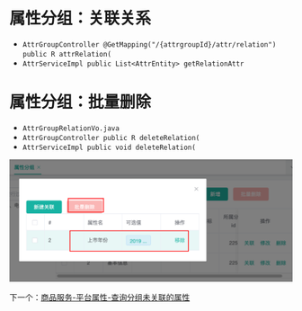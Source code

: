 # 属性分组：关联关系

- `AttrGroupController @GetMapping("/{attrgroupId}/attr/relation")  public R attrRelation(`
- `AttrServiceImpl public List<AttrEntity> getRelationAttr`

# 属性分组：批量删除
- `AttrGroupRelationVo.java`
- `AttrGroupController public R deleteRelation(`
- `AttrServiceImpl public void deleteRelation(`

![](BEFORE/附件/Pasted%20image%2020231202154349.png)

下一个：[商品服务-平台属性-查询分组未关联的属性](商品服务-平台属性-查询分组未关联的属性.md)
